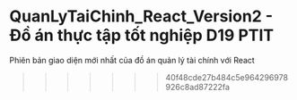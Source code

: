 
# QuanLyTaiChinh_React_Version2 - Đồ án thực tập tốt nghiệp D19 PTIT
Phiên bản giao diện mới nhất của đồ án quản lý tài chính với React
>>>>>>> 40f48cde27b484c5e964296978926c8ad87222fa
